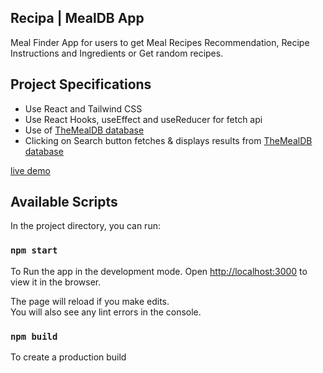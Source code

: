 ## Recipa | MealDB App

Meal Finder App for users to get Meal Recipes Recommendation, Recipe Instructions and Ingredients or Get random recipes.

## Project Specifications

- Use React and Tailwind CSS
- Use React Hooks, useEffect and useReducer for fetch api
- Use of [TheMealDB database](https://www.themealdb.com/api.php)
- Clicking on Search button fetches & displays results from [TheMealDB database](https://www.themealdb.com/api.php)

[live demo](https://recipa.netlify.app/)

## Available Scripts

In the project directory, you can run:

### `npm start`

To Run the app in the development mode.
Open [http://localhost:3000](http://localhost:3000) to view it in the browser.

The page will reload if you make edits.\
You will also see any lint errors in the console.

### `npm build`

To create a production build
